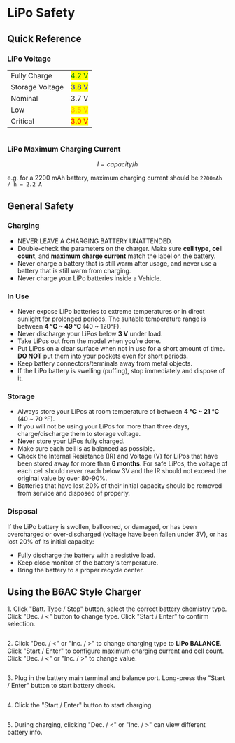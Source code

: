 # LiPo Safety

## Quick Reference

### LiPo Voltage

|                 |                                          |
| --------------- | ---------------------------------------- |
| Fully Charge    | <mark style="color:green;">4.2 V</mark>  |
| Storage Voltage | <mark style="color:blue;">3.8 V</mark>   |
| Nominal         | 3.7 V                                    |
| Low             | <mark style="color:orange;">3.5 V</mark> |
| Critical        | <mark style="color:red;">3.0 V</mark>    |

<figure><img src="../.gitbook/assets/5112a224ce395fb479000003.png" alt=""><figcaption></figcaption></figure>

### LiPo Maximum Charging Current

$$
I = capacity / h
$$

e.g. for a 2200 mAh battery, maximum charging current should be `2200mAh / h = 2.2 A`

## General Safety

### Charging

* NEVER LEAVE A CHARGING BATTERY UNATTENDED.
* Double-check the parameters on the charger. Make sure **cell type**, **cell count**, and **maximum charge current** match the label on the battery.
* Never charge a battery that is still warm after usage, and never use a battery that is still warm from charging.
* Never charge your LiPo batteries inside a Vehicle.

### In Use

* Never expose LiPo batteries to extreme temperatures or in direct sunlight for prolonged periods. The suitable temperature range is between **4 °C \~ 49 °C** (40 \~ 120°F).
* Never discharge your LiPos below **3 V** under load.
* Take LiPos out from the model when you’re done.
* Put LiPos on a clear surface when not in use for a short amount of time. **DO NOT** put them into your pockets even for short periods.
* Keep battery connectors/terminals away from metal objects.
* If the LiPo battery is swelling (puffing), stop immediately and dispose of it.

### Storage

* Always store your LiPos at room temperature of between **4 °C \~ 21 °C** (40 \~ 70 °F).
* If you will not be using your LiPos for more than three days, charge/discharge them to storage voltage.
* Never store your LiPos fully charged.
* Make sure each cell is as balanced as possible.
* Check the Internal Resistance (IR) and Voltage (V) for LiPos that have been stored away for more than **6 months**. For safe LiPos, the voltage of each cell should never reach below 3V and the IR should not exceed the original value by over 80-90%.
* Batteries that have lost 20% of their initial capacity should be removed from service and disposed of properly.

### Disposal

If the LiPo battery is swollen, ballooned, or damaged, or has been overcharged or over-discharged (voltage have been fallen under 3V), or has lost 20% of its initial capacity:

* Fully discharge the battery with a resistive load.&#x20;
* Keep close monitor of the battery's temperature.
* Bring the battery to a proper recycle center.



## Using the B6AC Style Charger

1\. Click "Batt. Type / Stop" button,  select the correct battery chemistry type. Click "Dec. / <" button to change type. Click "Start / Enter" to confirm selection.

<figure><img src="../.gitbook/assets/f13c8fc3d3df943c8488ecfa9f4e96f.jpg" alt=""><figcaption></figcaption></figure>

2\. Click "Dec. / <" or "Inc. / >" to change charging type to **LiPo BALANCE**. Click "Start / Enter" to configure maximum charging current and cell count. Click "Dec. / <" or "Inc. / >" to change value.&#x20;

<figure><img src="../.gitbook/assets/7be1bf80f0d35f53b14feb1d8962b9b.jpg" alt=""><figcaption></figcaption></figure>



3\. Plug in the battery main terminal and balance port. Long-press the "Start / Enter" button to start battery check.

<figure><img src="../.gitbook/assets/4c2c2951cf98d422c1ba90ad645b593.jpg" alt=""><figcaption></figcaption></figure>

4\. Click the "Start / Enter" button to start charging.

<figure><img src="../.gitbook/assets/2d7ef9bd64aafbbeaeba389c97a025c.jpg" alt=""><figcaption></figcaption></figure>

5\. During charging, clicking  "Dec. / <" or "Inc. / >" can view different battery info.

<figure><img src="../.gitbook/assets/4af33065a84a3ffd443cc54a74cd3a7.jpg" alt=""><figcaption></figcaption></figure>


